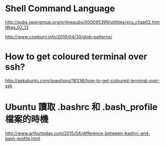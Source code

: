 # Shell Command Language

http://pubs.opengroup.org/onlinepubs/000095399/utilities/xcu_chap02.html#tag_02_13

http://www.cowburn.info/2010/04/30/glob-patterns/

# How to get coloured terminal over ssh?

http://askubuntu.com/questions/16336/how-to-get-coloured-terminal-over-ssh

# Ubuntu 讀取 .bashrc 和 .bash_profile 檔案的時機

http://www.arthurtoday.com/2015/04/difference-between-bashrc-and-bash-profile.html
